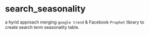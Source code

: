 # search_seasonality

a hyrid approach merging `google trend` & Facebook `Prophet` library to create search term seasonality table. 
